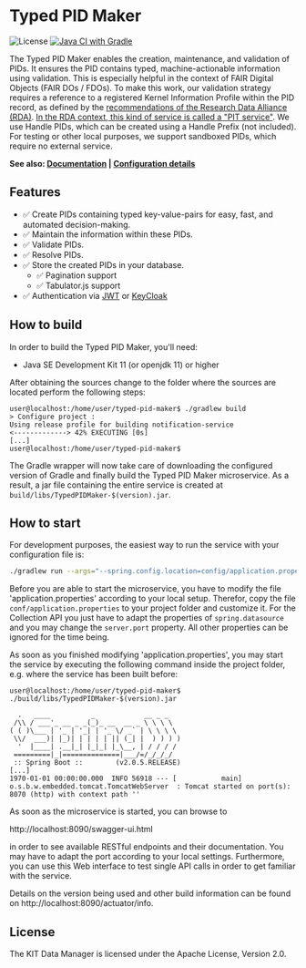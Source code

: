 # Typed PID Maker

![License](https://img.shields.io/github/license/kit-data-manager/pit-service.svg) [![Java CI with Gradle](https://github.com/kit-data-manager/pit-service/actions/workflows/gradle.yml/badge.svg)](https://github.com/kit-data-manager/pit-service/actions/workflows/gradle.yml)

The Typed PID Maker enables the creation, maintenance, and validation of PIDs. It ensures the PID contains typed, machine-actionable information using validation. This is especially helpful in the context of FAIR Digital Objects (FAIR DOs / FDOs). To make this work, our validation strategy requires a reference to a registered Kernel Information Profile within the PID record, as defined by the [recommendations of the Research Data Alliance (RDA)](https://doi.org/10.15497/rda00031). [In the RDA context, this kind of service is called a "PIT service"](https://doi.org/10.15497/FDAA09D5-5ED0-403D-B97A-2675E1EBE786). We use Handle PIDs, which can be created using a Handle Prefix (not included). For testing or other local purposes, we support sandboxed PIDs, which require no external service.

**See also: [Documentation](https://kit-data-manager.github.io/webpage/typed-pid-maker/index.html) | [Configuration details](https://github.com/kit-data-manager/pit-service/blob/master/config/application.properties)**

## Features

- ✅ Create PIDs containing typed key-value-pairs for easy, fast, and automated decision-making.
- ✅ Maintain the information within these PIDs.
- ✅ Validate PIDs.
- ✅ Resolve PIDs.
- ✅ Store the created PIDs in your database.
  - ✅ Pagination support
  - ✅ Tabulator.js support
- ✅ Authentication via [JWT](https://jwt.io/introduction) or [KeyCloak](https://www.keycloak.org/)

## How to build

In order to build the Typed PID Maker, you'll need:

* Java SE Development Kit 11 (or openjdk 11) or higher

After obtaining the sources change to the folder where the sources are located perform the following steps:

```
user@localhost:/home/user/typed-pid-maker$ ./gradlew build
> Configure project :
Using release profile for building notification-service
<-------------> 42% EXECUTING [0s]
[...]
user@localhost:/home/user/typed-pid-maker$
```

The Gradle wrapper will now take care of downloading the configured version of Gradle and finally build the Typed PID Maker microservice. As a result, a jar file containing the entire service is created at `build/libs/TypedPIDMaker-$(version).jar`.

## How to start

For development purposes, the easiest way to run the service with your configuration file is:

```bash
./gradlew run --args="--spring.config.location=config/application.properties"
```

Before you are able to start the microservice, you have to modify the file 'application.properties' according to your local setup. 
Therefor, copy the file `conf/application.properties` to your project folder and customize it. For the Collection API you just have to adapt the properties of 
`spring.datasource` and you may change the `server.port` property. All other properties can be ignored for the time being.

As soon as you finished modifying 'application.properties', you may start the service by executing the following command inside the project folder, 
e.g. where the service has been built before:

```
user@localhost:/home/user/typed-pid-maker$ ./build/libs/TypedPIDMaker-$(version).jar

  .   ____          _            __ _ _
 /\\ / ___'_ __ _ _(_)_ __  __ _ \ \ \ \
( ( )\___ | '_ | '_| | '_ \/ _` | \ \ \ \
 \\/  ___)| |_)| | | | | || (_| |  ) ) ) )
  '  |____| .__|_| |_|_| |_\__, | / / / /
 =========|_|==============|___/=/_/_/_/
 :: Spring Boot ::        (v2.0.5.RELEASE)
[...]
1970-01-01 00:00:00.000  INFO 56918 --- [           main] o.s.b.w.embedded.tomcat.TomcatWebServer  : Tomcat started on port(s): 8070 (http) with context path ''

```

As soon as the microservice is started, you can browse to 

http://localhost:8090/swagger-ui.html

in order to see available RESTful endpoints and their documentation. You may have to adapt the port according to your local settings.
Furthermore, you can use this Web interface to test single API calls in order to get familiar with the service.

Details on the version being used and other build information can be found on http://localhost:8090/actuator/info.

## License

The KIT Data Manager is licensed under the Apache License, Version 2.0.
